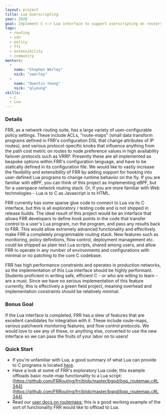```yaml
---
layout: project
title: Lua Userscripting
year: 2020
goal: Implement C <-> Lua interface to support userscripting on routers!
tags:
  - routing
  - sdn
  - policy
  - ffi
  - extensibility
  - community
mentors:
  -
    name: "Stephen Worley"
    nick: "sworley"
  -
    name: "Quentin Young"
    nick: "qlyoung"
skills:
  - C
  - Lua
---
```


### Details

FRR, as a network routing suite, has a large variety of user-configurable
policy settings. These include ACLs, "route-maps" (small data transform
programs defined in FRR's configuration DSL that change attributes of IP
routes), and various protocol-specific knobs that influence anything from the
path cost metric on routes to node preference values in high availability 
failover protocols such as VRRP. Presently these are all implemented as bespoke
options within FRR's configuration language, and have to be statically defined
in its configuration file. We would like to vastly increase the flexibility and
extensibility of FRR by adding support for hooking into user-defined Lua
programs to change runtime behavior on the fly. If you are familiar with eBPF,
you can think of this project as implementing eBPF, but for a userspace network
routing stack. Or, if you are more familiar with Web technologies - Lua is to C
as Javascript is to HTML.

FRR currently has some sparse glue code to connect to Lua via its C interface,
but this is all exploratory / testing code and is not shipped in release
builds. The ideal result of this project would be an interface that allows FRR
developers to define hook points in the code that transfer control to a user's
Lua program, run the program, and pass any results back to FRR. This would
allow extremely advanced functionality and effectively make FRR a completely
programmable routing stack. New features such as monitoring, policy
definitions, flow control, deployment management etc. could be shipped as plain
text Lua scripts, shared among users, and allow FRR to operate in any number of
environments and configurations with minimal or no patching to the core C
codebase.

FRR has high performance constraints and operates in production networks, so
the implementation of this Lua interface should be highly performant. Students
proficient in writing safe, efficient C - or who are willing to learn - are a
must. Since we have no serious implementation of this feature currently, this
is effectively a green field project, meaning overhead and implementation
constraints should be relatively minimal.

### Bonus Goal

If the Lua interface is completed, FRR has a slew of features that are
excellent candidates for integration with it. These include route-maps, various
patchwork monitoring features, and flow control protocols. We would love to see
any of these, or anything else, converted to use the new interface so we can
pass the fruits of your labor on to users!

### Quick Start
- If you're unfamiliar with Lua, a good summary of what Lua can provide to C
  programs is located [here](https://www.lua.org/about.html).
- Have a look at some of FRR's exploratory Lua code; this example offloads
  basic route-map functionality to a Lua script:
  [https://github.com/FRRouting/frr/blob/master/bgpd/bgp_routemap.c#L344](https://github.com/FRRouting/frr/blob/master/bgpd/bgp_routemap.c#L344)
- Read our [user docs on
  routemaps](http://docs.frrouting.org/en/latest/routemap.html); this is a good
  working example of the sort of functionality FRR would like to offload to
  Lua.

